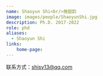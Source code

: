 ```yaml
---
name: Shaoyun Shi<br/>施韶韵
image: images/people/ShaoyunShi.jpg
description: Ph.D. 2017-2022
role: phd
aliases:
  - Shaoyun Shi
links: 
    home-page: 
---
```


联系方式：shisy13@qq.com